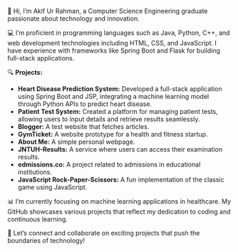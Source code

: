👋 Hi, I’m Akif Ur Rahman, a Computer Science Engineering graduate passionate about technology and innovation.

💻 I’m proficient in programming languages such as Java, Python, C++, and web development technologies including HTML, CSS, and JavaScript. I have experience with frameworks like Spring Boot and Flask for building full-stack applications.

🔍 **Projects:**
- **Heart Disease Prediction System:** Developed a full-stack application using Spring Boot and JSP, integrating a machine learning model through Python APIs to predict heart disease.
- **Patient Test System:** Created a platform for managing patient tests, allowing users to input details and retrieve results seamlessly.
- **Blogger:** A test website that fetches articles.
- **GymTicket:** A website prototype for a health and fitness startup.
- **About Me:** A simple personal webpage.
- **JNTUH-Results:** A service where users can access their examination results.
- **edmissions.co:** A project related to admissions in educational institutions.
- **JavaScript Rock-Paper-Scissors:** A fun implementation of the classic game using JavaScript.

📊 I’m currently focusing on machine learning applications in healthcare. My GitHub showcases various projects that reflect my dedication to coding and continuous learning.

🚀 Let’s connect and collaborate on exciting projects that push the boundaries of technology!
